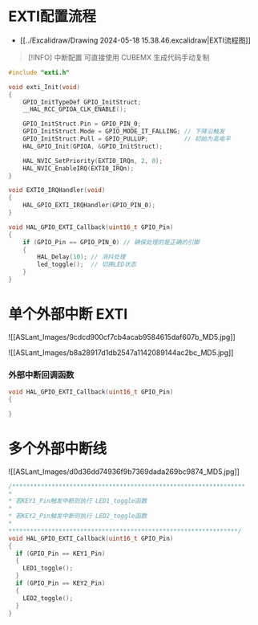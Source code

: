 # EXTI配置流程

-  [[../Excalidraw/Drawing 2024-05-18 15.38.46.excalidraw|EXTI流程图]]

> [!INFO] 中断配置
> 可直接使用 CUBEMX 生成代码手动复制

```c
#include "exti.h"

void exti_Init(void)
{
    GPIO_InitTypeDef GPIO_InitStruct;
    __HAL_RCC_GPIOA_CLK_ENABLE();

    GPIO_InitStruct.Pin = GPIO_PIN_0;
    GPIO_InitStruct.Mode = GPIO_MODE_IT_FALLING; // 下降沿触发
    GPIO_InitStruct.Pull = GPIO_PULLUP;          // 初始为高电平
    HAL_GPIO_Init(GPIOA, &GPIO_InitStruct);

    HAL_NVIC_SetPriority(EXTI0_IRQn, 2, 0);
    HAL_NVIC_EnableIRQ(EXTI0_IRQn);
}

void EXTI0_IRQHandler(void)
{
    HAL_GPIO_EXTI_IRQHandler(GPIO_PIN_0);
}

void HAL_GPIO_EXTI_Callback(uint16_t GPIO_Pin)
{
    if (GPIO_Pin == GPIO_PIN_0) // 确保处理的是正确的引脚
    {
        HAL_Delay(10); // 消抖处理
        led_toggle();  // 切换LED状态
    }
}
```

# 单个外部中断 EXTI

![[ASLant_Images/9cdcd900cf7cb4acab9584615daf607b_MD5.jpg]]

![[ASLant_Images/b8a28917d1db2547a1142089144ac2bc_MD5.jpg]]

### 外部中断回调函数

```c
void HAL_GPIO_EXTI_Callback(uint16_t GPIO_Pin)
{

}
```

# 多个外部中断线

![[ASLant_Images/d0d36dd74936f9b7369dada269bc9874_MD5.jpg]]

```c
/*****************************************************************
*
* 若KEY1_Pin触发中断则执行 LED1_toggle函数
*
* 若KEY2_Pin触发中断则执行 LED2_toggle函数
*
****************************************************************/
void HAL_GPIO_EXTI_Callback(uint16_t GPIO_Pin)
{
  if (GPIO_Pin == KEY1_Pin)
  {
    LED1_toggle();
  }
  if (GPIO_Pin == KEY2_Pin)
  {
    LED2_toggle();
  }
}
```
